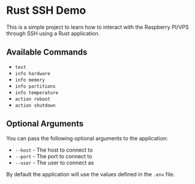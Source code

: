 # Rust SSH Demo

This is a simple project to learn how to interact with the Raspberry PI/VPS through SSH using a Rust application.

## Available Commands

- `test`
- `info hardware`
- `info memory`
- `info partitions`
- `info temperature`
- `action reboot`
- `action shutdown`

## Optional Arguments

You can pass the following optional arguments to the application:

- `--host` - The host to connect to
- `--port` - The port to connect to
- `--user` - The user to connect as

By default the application will use the values defined in the `.env` file.
